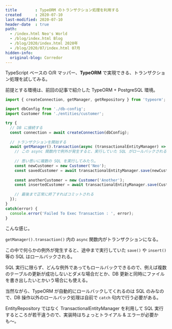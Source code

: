 ```yaml
---
title        : TypeORM のトランザクション処理を利用する
created      : 2020-07-10
last-modified: 2020-07-10
header-date  : true
path:
  - /index.html Neo's World
  - /blog/index.html Blog
  - /blog/2020/index.html 2020年
  - /blog/2020/07/index.html 07月
hidden-info:
  original-blog: Corredor
---
```


TypeScript ベースの O/R マッパー、**TypeORM** で実現できる、トランザクション処理を試してみる。

前提とする環境は、前回の記事で紹介した TypeORM + PostgreSQL 環境。

```typescript
import { createConnection, getManager, getRepository } from 'typeorm';

import dbConfig from './db-config';
import Customer from './entities/customer';

try {
  // DB に接続する
  const connection = await createConnection(dbConfig);
  
  // トランザクションを開始する
  await getManager().transaction(async (transactionalEntityManager) => {
    // この async 関数内で例外が発生すると、実行していた SQL がロールバックされる
    
    // 思い思いに複数の SQL を実行してみたり…
    const newCustomer = new Customer('Neo');
    const savedCustomer = await transactionalEntityManager.save(newCustomer);
    
    const anotherCustomer = new Customer('Another');
    const insertedCustomer = await transactionalEntityManager.save(Customer, anotherCustomer);
    
    // 最後まで正常に終了すればコミットされる
  });
}
catch(error) {
  console.error('Failed To Exec Transaction : ', error);
}
```

こんな感じ。

`getManager().transaction()` 内の `async` 関数内がトランザクションになる。

この中で何らかの例外が発生すると、途中まで実行していた `save()` や `insert()` 等の SQL はロールバックされる。

SQL 実行に限らず、どんな例外であってもロールバックできるので、例えば複数のテーブルの更新が成功しないとダメな場合だとか、DB 更新と同時にファイルを書き出したいとかいう場合にも使える。

当然ながら、TypeORM が自動的にロールバックしてくれるのは SQL のみなので、DB 操作以外のロールバック処理は自前で `catch` 句内で行う必要がある。

EntityRepository ではなく TransactionalEntityManager を利用して SQL 実行するところが若干違うので、実装時はちょっとトライアル & エラーが必要かも〜。
